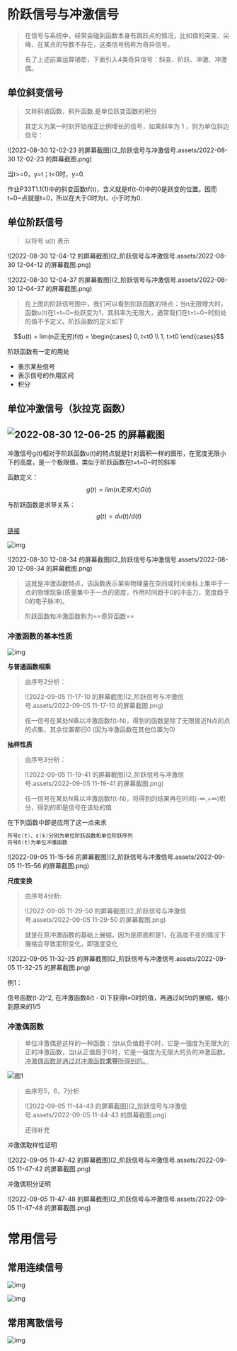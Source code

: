 # 阶跃信号与冲激信号

> 在信号与系统中，经常会碰到函数本身有跳跃点的情况，比如值的突变、尖峰、在某点的导数不存在，这类信号统称为奇异信号。
>
> 有了上述前置运算铺垫，下面引入4类奇异信号：斜变、阶跃、冲激、冲激偶。








## 单位斜变信号

> 又称斜坡函数，斜升函数.是单位跃变函数的积分
>
> 其定义为某一时刻开始按正比例增长的信号，如果斜率为 1 ，则为单位斜边信号：

![2022-08-30 12-02-23 的屏幕截图](2_阶跃信号与冲激信号.assets/2022-08-30 12-02-23 的屏幕截图.png)

当t>=0，y=t；t<0时，y=0.

作业P33T1.1(1)中的斜变函数tf(t)，含义就是tf(t-0)中的0是跃变的位置。因而t~0~点就是t=0，所以在大于0时为t，小于时为0.







## 单位阶跃信号

> 以符号 u(t) 表示

![2022-08-30 12-04-12 的屏幕截图](2_阶跃信号与冲激信号.assets/2022-08-30 12-04-12 的屏幕截图.png)

![2022-08-30 12-04-37 的屏幕截图](2_阶跃信号与冲激信号.assets/2022-08-30 12-04-37 的屏幕截图.png)

> 在上图的阶跃信号图中，我们可以看到阶跃函数的特点：当n无限增大时，函数u(t)在t=t~0~处跃变为1，其斜率为无限大，通常我们在t=t~0~时刻处的值不予定义。阶跃函数的定义如下

$$u(t) = lim(n正无穷)f(t) = \begin{cases} 0,    t<t0 \\ 1,    t>t0 \end{cases}$$





阶跃函数有一定的用处

- 表示某些信号
- 表示信号的作用区间
- 积分







## 单位冲激信号（狄拉克 函数）

## <img src="2_阶跃信号与冲激信号.assets/2022-08-30 12-06-25 的屏幕截图.png" alt="2022-08-30 12-06-25 的屏幕截图"  />

冲激信号g(t)相对于阶跃函数u(t)的特点就是针对面积一样的图形，在宽度无限小下的高度，是一个极限值，类似于阶跃函数在t=t~0~时的斜率

函数定义： $$g(t) = lim(n无穷大)G(t)$$

与阶跃函数是求导关系： $$g(t) = du(t) / d(t)$$

[链接](https://zhuanlan.zhihu.com/p/443467304)

![img](./%E6%9D%82%E9%A1%B9%EF%BC%88%E7%89%B9%E6%AE%8A%E9%9C%80%E8%A6%81%EF%BC%89/%E4%BF%A1%E5%8F%B7%E4%B8%8E%E7%B3%BB%E7%BB%9F%EF%BC%88%EF%BC%9F%EF%BC%89/2_%E9%98%B6%E8%B7%83%E4%BF%A1%E5%8F%B7%E4%B8%8E%E5%86%B2%E6%BF%80%E4%BF%A1%E5%8F%B7.assets/v2-3e644d8b2f10ea76f9cd91ab12d2d4d3_720w-16618325011933.jpg)

![2022-08-30 12-08-34 的屏幕截图](2_阶跃信号与冲激信号.assets/2022-08-30 12-08-34 的屏幕截图.png)

> 这就是冲激函数特点，该函数表示某些物理量在空间或时间坐标上集中于一点的物理现象(质量集中于一点的密度，作用时间趋于0的冲击力，宽度趋于0的电子脉冲)。
>
> 阶跃函数和冲激函数称为==奇异函数==
> 





### 冲激函数的基本性质

![img](../../../图片/19c31c035aafa40f3a69996abc64034f79f0198a.jpg)





**与普通函数相乘**

> 由序号2分析：
>
> ![2022-09-05 11-17-10 的屏幕截图](2_阶跃信号与冲激信号.assets/2022-09-05 11-17-10 的屏幕截图.png)
>
> 任一信号在某处N乘以冲激函数f(t-N)，得到的函数是除了无限接近N点的点的点集，其余位置都归0 (因为冲激函数在其他位置为0)





**抽样性质**

> 由序号3分析：
>
> ![2022-09-05 11-19-41 的屏幕截图](2_阶跃信号与冲激信号.assets/2022-09-05 11-19-41 的屏幕截图.png)
>
> 任一信号在某处N乘以冲激函数f(t-N)，将得到的结果再在时间(-∞,+∞)积分，得到的即是信号在该处的值

在下列函数中即是应用了这一点来求

```c
符号ε(t)、ε(k)分别为单位阶跃函数和单位阶跃序列
符号δ(t)为单位冲激函数
```

![2022-09-05 11-15-56 的屏幕截图](2_阶跃信号与冲激信号.assets/2022-09-05 11-15-56 的屏幕截图.png)





**尺度变换**

> 由序号4分析:
>
> ![2022-09-05 11-29-50 的屏幕截图](2_阶跃信号与冲激信号.assets/2022-09-05 11-29-50 的屏幕截图.png)
>
> 就是在原冲激函数的基础上展缩，因为是原面积是1，在高度不变的情况下展缩会导致面积变化，即强度变化



![2022-09-05 11-32-25 的屏幕截图](2_阶跃信号与冲激信号.assets/2022-09-05 11-32-25 的屏幕截图.png)

例1：

信号函数(t-2)^2, 在冲激函数δ(t - 0)下获得t=0时的值，再通过δ(5t)的展缩，缩小到原来的1/5







### 冲激偶函数

> 单位冲激偶是这样的一种函数：当t从负值趋于0时，它是一强度为无限大的正的冲激函数，当t从正值趋于0时，它是一强度为无限大的负的冲激函数。<u>冲激偶函数是通过对冲激函数**求导**所得到的。</u>

![图1](./%E6%9D%82%E9%A1%B9%EF%BC%88%E7%89%B9%E6%AE%8A%E9%9C%80%E8%A6%81%EF%BC%89/%E4%BF%A1%E5%8F%B7%E4%B8%8E%E7%B3%BB%E7%BB%9F%EF%BC%88%EF%BC%9F%EF%BC%89/2_%E9%98%B6%E8%B7%83%E4%BF%A1%E5%8F%B7%E4%B8%8E%E5%86%B2%E6%BF%80%E4%BF%A1%E5%8F%B7.assets/format,f_auto.png)



> 由序号5，6，7分析
>
> ![2022-09-05 11-44-43 的屏幕截图](2_阶跃信号与冲激信号.assets/2022-09-05 11-44-43 的屏幕截图.png)
>
> 还待补充
>
> 

冲激偶取样性证明

![2022-09-05 11-47-42 的屏幕截图](2_阶跃信号与冲激信号.assets/2022-09-05 11-47-42 的屏幕截图.png)

冲激偶积分证明

![2022-09-05 11-47-48 的屏幕截图](2_阶跃信号与冲激信号.assets/2022-09-05 11-47-48 的屏幕截图.png)






# 常用信号
## 常用连续信号

![img](./%E6%9D%82%E9%A1%B9%EF%BC%88%E7%89%B9%E6%AE%8A%E9%9C%80%E8%A6%81%EF%BC%89/%E4%BF%A1%E5%8F%B7%E4%B8%8E%E7%B3%BB%E7%BB%9F%EF%BC%88%EF%BC%9F%EF%BC%89/2_%E9%98%B6%E8%B7%83%E4%BF%A1%E5%8F%B7%E4%B8%8E%E5%86%B2%E6%BF%80%E4%BF%A1%E5%8F%B7.assets/ce3cd5fafbedab6477dd1a77e036afc378311e8a.jpg)

![img](./%E6%9D%82%E9%A1%B9%EF%BC%88%E7%89%B9%E6%AE%8A%E9%9C%80%E8%A6%81%EF%BC%89/%E4%BF%A1%E5%8F%B7%E4%B8%8E%E7%B3%BB%E7%BB%9F%EF%BC%88%EF%BC%9F%EF%BC%89/2_%E9%98%B6%E8%B7%83%E4%BF%A1%E5%8F%B7%E4%B8%8E%E5%86%B2%E6%BF%80%E4%BF%A1%E5%8F%B7.assets/91de3565034f78f081a4cd446e310a55b2191c8a.jpg)





## 常用离散信号

![img](./%E6%9D%82%E9%A1%B9%EF%BC%88%E7%89%B9%E6%AE%8A%E9%9C%80%E8%A6%81%EF%BC%89/%E4%BF%A1%E5%8F%B7%E4%B8%8E%E7%B3%BB%E7%BB%9F%EF%BC%88%EF%BC%9F%EF%BC%89/2_%E9%98%B6%E8%B7%83%E4%BF%A1%E5%8F%B7%E4%B8%8E%E5%86%B2%E6%BF%80%E4%BF%A1%E5%8F%B7.assets/12c36937afc3793173c7d19efcc4b74542a9118a.jpg)
